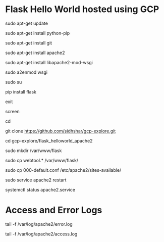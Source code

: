 # Flask Hello World hosted using GCP

sudo apt-get update

sudo apt-get install python-pip

sudo apt-get install git

sudo apt-get install apache2

sudo apt-get install libapache2-mod-wsgi

sudo a2enmod wsgi

sudo su

pip install flask

exit

screen

cd

git clone https://github.com/sidhshar/gcp-explore.git

cd gcp-explore/flask_helloworld_apache2

sudo mkdir /var/www/flask

sudo cp webtool.* /var/www/flask/

sudo cp 000-default.conf /etc/apache2/sites-available/

sudo service apache2 restart

systemctl status apache2.service

# Access and Error Logs
tail -f /var/log/apache2/error.log

tail -f /var/log/apache2/access.log
